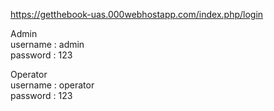 https://getthebook-uas.000webhostapp.com/index.php/login

Admin<br>
username : admin<br>
password : 123

Operator<br>
username : operator<br>
password : 123
